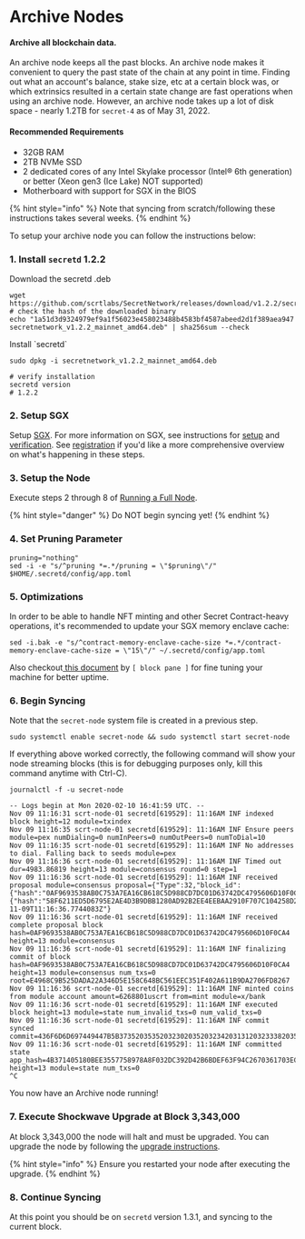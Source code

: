 # Archive Nodes

#### Archive all blockchain data. <a href="#archive-all-blockchain-data" id="archive-all-blockchain-data"></a>

An archive node keeps all the past blocks. An archive node makes it convenient to query the past state of the chain at any point in time. Finding out what an account's balance, stake size, etc at a certain block was, or which extrinsics resulted in a certain state change are fast operations when using an archive node. However, an archive node takes up a lot of disk space - nearly 1.2TB for `secret-4` as of May 31, 2022.

#### Recommended Requirements <a href="#recommended-requirements" id="recommended-requirements"></a>

* 32GB RAM
* 2TB NVMe SSD
* 2 dedicated cores of any Intel Skylake processor (Intel® 6th generation) or better (Xeon gen3 (Ice Lake) NOT supported)
* Motherboard with support for SGX in the BIOS

{% hint style="info" %}
Note that syncing from scratch/following these instructions takes several weeks.
{% endhint %}

To setup your archive node you can follow the instructions below:

### 1. Install `secretd` 1.2.2

Download the secretd .deb

```
wget https://github.com/scrtlabs/SecretNetwork/releases/download/v1.2.2/secretnetwork_v1.2.2_mainnet_amd64.deb
# check the hash of the downloaded binary
echo "1a51d3d9324979ef9a1f56023e458023488b4583bf4587abeed2d1f389aea947 secretnetwork_v1.2.2_mainnet_amd64.deb" | sha256sum --check
```

Install \`secretd\`

```
sudo dpkg -i secretnetwork_v1.2.2_mainnet_amd64.deb

# verify installation
secretd version
# 1.2.2
```

### 2. Setup SGX

Setup [SGX](node-set-up/install-sgx.md). For more information on SGX, see instructions for [setup](https://docs.scrt.network/node-guides/setup-sgx.html) and [verification](https://docs.scrt.network/node-guides/verify-sgx.html). See [registration](https://docs.scrt.network/node-guides/registration.html) if you'd like a more comprehensive overview on what's happening in these steps.

### 3. Setup the Node

Execute steps 2 through 8 of [Running a Full Node](node-set-up/full-node.md#\_4-download-a-copy-of-the-genesis-block-file-genesis-json).

{% hint style="danger" %}
Do NOT begin syncing yet!
{% endhint %}

### 4. Set Pruning Parameter

```
pruning="nothing"
sed -i -e "s/^pruning *=.*/pruning = \"$pruning\"/" $HOME/.secretd/config/app.toml
```

### 5. Optimizations <a href="#_20-optimization" id="_20-optimization"></a>

In order to be able to handle NFT minting and other Secret Contract-heavy operations, it's recommended to update your SGX memory enclave cache:

```
sed -i.bak -e "s/^contract-memory-enclave-cache-size *=.*/contract-memory-enclave-cache-size = \"15\"/" ~/.secretd/config/app.toml
```

Also checkout[ this document](https://gist.github.com/blockpane/40bc6b64caa48fdaff3b0760acb51eaa) by `[ block pane ]` for fine tuning your machine for better uptime.&#x20;

### 6. Begin Syncing

Note that the `secret-node` system file is created in a previous step.

```
sudo systemctl enable secret-node && sudo systemctl start secret-node
```

If everything above worked correctly, the following command will show your node streaming blocks (this is for debugging purposes only, kill this command anytime with Ctrl-C).

```
journalctl -f -u secret-node
```

```
-- Logs begin at Mon 2020-02-10 16:41:59 UTC. --
Nov 09 11:16:31 scrt-node-01 secretd[619529]: 11:16AM INF indexed block height=12 module=txindex
Nov 09 11:16:35 scrt-node-01 secretd[619529]: 11:16AM INF Ensure peers module=pex numDialing=0 numInPeers=0 numOutPeers=0 numToDial=10
Nov 09 11:16:35 scrt-node-01 secretd[619529]: 11:16AM INF No addresses to dial. Falling back to seeds module=pex
Nov 09 11:16:36 scrt-node-01 secretd[619529]: 11:16AM INF Timed out dur=4983.86819 height=13 module=consensus round=0 step=1
Nov 09 11:16:36 scrt-node-01 secretd[619529]: 11:16AM INF received proposal module=consensus proposal={"Type":32,"block_id":{"hash":"0AF9693538AB0C753A7EA16CB618C5D988CD7DC01D63742DC4795606D10F0CA4","parts":{"hash":"58F6211ED5D6795E2AE4D3B9DBB1280AD92B2EE4EEBAA2910F707C104258D2A0","total":1}},"height":13,"pol_round":-1,"round":0,"signature":"eHY9dH8dG5hElNEGbw1U5rWqPp7nXC/VvOlAbF4DeUQu/+q7xv5nmc0ULljGEQR8G9fhHaMQuKjgrxP2KsGICg==","timestamp":"2021-11-09T11:16:36.7744083Z"}
Nov 09 11:16:36 scrt-node-01 secretd[619529]: 11:16AM INF received complete proposal block hash=0AF9693538AB0C753A7EA16CB618C5D988CD7DC01D63742DC4795606D10F0CA4 height=13 module=consensus
Nov 09 11:16:36 scrt-node-01 secretd[619529]: 11:16AM INF finalizing commit of block hash=0AF9693538AB0C753A7EA16CB618C5D988CD7DC01D63742DC4795606D10F0CA4 height=13 module=consensus num_txs=0 root=E4968C9B525DADA22A346D5E158C648BC561EEC351F402A611B9DA2706FD8267
Nov 09 11:16:36 scrt-node-01 secretd[619529]: 11:16AM INF minted coins from module account amount=6268801uscrt from=mint module=x/bank
Nov 09 11:16:36 scrt-node-01 secretd[619529]: 11:16AM INF executed block height=13 module=state num_invalid_txs=0 num_valid_txs=0
Nov 09 11:16:36 scrt-node-01 secretd[619529]: 11:16AM INF commit synced commit=436F6D6D697449447B5B373520353520323020352032342031312032333820353320383720313137203133372031323020313638203234302035302032323020353720343520363620313832203138392032333920393920323439203736203338203131322035342032332033203233362034375D3A447D
Nov 09 11:16:36 scrt-node-01 secretd[619529]: 11:16AM INF committed state app_hash=4B371405180BEE3557758978A8F032DC392D42B6BDEF63F94C2670361703EC2F height=13 module=state num_txs=0
^C
```

You now have an Archive node running!

### 7. Execute Shockwave Upgrade at Block 3,343,000

At block 3,343,000 the node will halt and must be upgraded. You can upgrade the node by following the [upgrade instructions](https://github.com/SecretFoundation/docs/blob/main/docs/shockwave-alpha-upgrade-secret-4.md).&#x20;

{% hint style="info" %}
Ensure you restarted your node after executing the upgrade.
{% endhint %}

### 8. Continue Syncing

At this point you should be on `secretd` version 1.3.1, and syncing to the current block.

